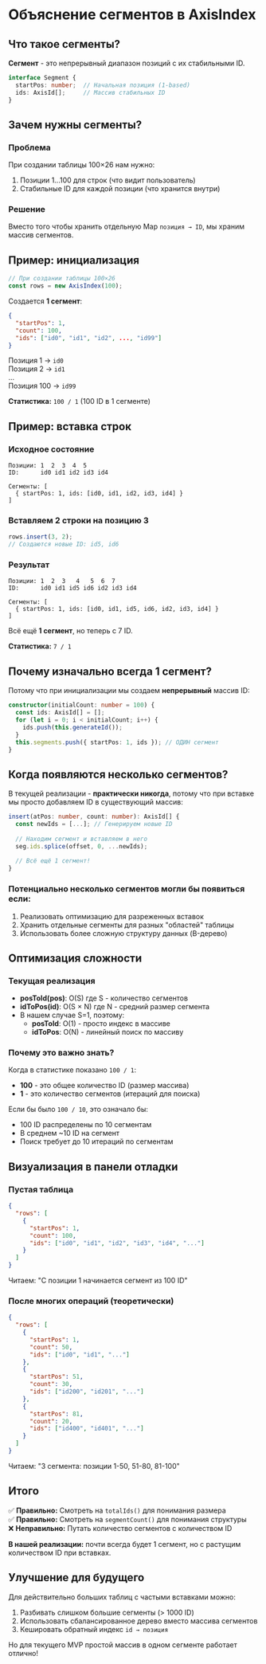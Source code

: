 # Объяснение сегментов в AxisIndex

## Что такое сегменты?

**Сегмент** - это непрерывный диапазон позиций с их стабильными ID.

```typescript
interface Segment {
  startPos: number;  // Начальная позиция (1-based)
  ids: AxisId[];     // Массив стабильных ID
}
```

## Зачем нужны сегменты?

### Проблема
При создании таблицы 100×26 нам нужно:
1. Позиции 1...100 для строк (что видит пользователь)
2. Стабильные ID для каждой позиции (что хранится внутри)

### Решение
Вместо того чтобы хранить отдельную Map `позиция → ID`, мы храним массив сегментов.

## Пример: инициализация

```typescript
// При создании таблицы 100×26
const rows = new AxisIndex(100);
```

Создается **1 сегмент**:
```json
{
  "startPos": 1,
  "count": 100,
  "ids": ["id0", "id1", "id2", ..., "id99"]
}
```

Позиция 1 → `id0`  
Позиция 2 → `id1`  
...  
Позиция 100 → `id99`

**Статистика:** `100 / 1` (100 ID в 1 сегменте)

## Пример: вставка строк

### Исходное состояние
```
Позиции: 1  2  3  4  5
ID:      id0 id1 id2 id3 id4

Сегменты: [
  { startPos: 1, ids: [id0, id1, id2, id3, id4] }
]
```

### Вставляем 2 строки на позицию 3
```typescript
rows.insert(3, 2);
// Создаются новые ID: id5, id6
```

### Результат
```
Позиции: 1  2  3   4   5  6  7
ID:      id0 id1 id5 id6 id2 id3 id4

Сегменты: [
  { startPos: 1, ids: [id0, id1, id5, id6, id2, id3, id4] }
]
```

Всё ещё **1 сегмент**, но теперь с 7 ID.

**Статистика:** `7 / 1`

## Почему изначально всегда 1 сегмент?

Потому что при инициализации мы создаем **непрерывный** массив ID:

```typescript
constructor(initialCount: number = 100) {
  const ids: AxisId[] = [];
  for (let i = 0; i < initialCount; i++) {
    ids.push(this.generateId());
  }
  this.segments.push({ startPos: 1, ids }); // ОДИН сегмент
}
```

## Когда появляются несколько сегментов?

В текущей реализации - **практически никогда**, потому что при вставке мы просто добавляем ID в существующий массив:

```typescript
insert(atPos: number, count: number): AxisId[] {
  const newIds = [...]; // Генерируем новые ID
  
  // Находим сегмент и вставляем в него
  seg.ids.splice(offset, 0, ...newIds);
  
  // Всё ещё 1 сегмент!
}
```

### Потенциально несколько сегментов могли бы появиться если:
1. Реализовать оптимизацию для разреженных вставок
2. Хранить отдельные сегменты для разных "областей" таблицы
3. Использовать более сложную структуру данных (B-дерево)

## Оптимизация сложности

### Текущая реализация
- **posToId(pos)**: O(S) где S - количество сегментов
- **idToPos(id)**: O(S × N) где N - средний размер сегмента
- В нашем случае S=1, поэтому:
  - **posToId**: O(1) - просто индекс в массиве
  - **idToPos**: O(N) - линейный поиск по массиву

### Почему это важно знать?
Когда в статистике показано `100 / 1`:
- **100** - это общее количество ID (размер массива)
- **1** - это количество сегментов (итераций для поиска)

Если бы было `100 / 10`, это означало бы:
- 100 ID распределены по 10 сегментам
- В среднем ~10 ID на сегмент
- Поиск требует до 10 итераций по сегментам

## Визуализация в панели отладки

### Пустая таблица
```json
{
  "rows": [
    {
      "startPos": 1,
      "count": 100,
      "ids": ["id0", "id1", "id2", "id3", "id4", "..."]
    }
  ]
}
```
Читаем: "С позиции 1 начинается сегмент из 100 ID"

### После многих операций (теоретически)
```json
{
  "rows": [
    {
      "startPos": 1,
      "count": 50,
      "ids": ["id0", "id1", "..."]
    },
    {
      "startPos": 51,
      "count": 30,
      "ids": ["id200", "id201", "..."]
    },
    {
      "startPos": 81,
      "count": 20,
      "ids": ["id400", "id401", "..."]
    }
  ]
}
```
Читаем: "3 сегмента: позиции 1-50, 51-80, 81-100"

## Итого

✅ **Правильно:** Смотреть на `totalIds()` для понимания размера  
✅ **Правильно:** Смотреть на `segmentCount()` для понимания структуры  
❌ **Неправильно:** Путать количество сегментов с количеством ID

**В нашей реализации:** почти всегда будет 1 сегмент, но с растущим количеством ID при вставках.

## Улучшение для будущего

Для действительно больших таблиц с частыми вставками можно:
1. Разбивать слишком большие сегменты (> 1000 ID)
2. Использовать сбалансированное дерево вместо массива сегментов
3. Кешировать обратный индекс `id → позиция`

Но для текущего MVP простой массив в одном сегменте работает отлично!

